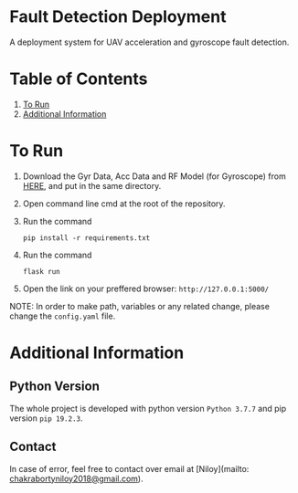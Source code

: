 # Fault Detection Deployment
A deployment system for UAV acceleration and gyroscope fault detection.


# Table of Contents
1. [ To Run](#Using)
2. [ Additional Information ](#info)

<a name="using"></a>
# To Run
1. Download the Gyr Data, Acc Data and RF Model (for Gyroscope) from [HERE](https://drive.google.com/drive/folders/15zxtT9X9mXi4XtUm6CU1fUBeEE_8bzYi?usp=sharing), and put in the same directory.

2.  Open command line cmd at the root of the repository.

3.  Run the command   

    `pip install -r requirements.txt` 

4. Run the command 

    `flask run`

5. Open the link on your preffered browser: `http://127.0.0.1:5000/`

NOTE:  In order to make path, variables or any related change, please change the `config.yaml` file. 



<a name="Version"></a>

<a name="info"></a>
# Additional Information
## Python Version
The whole project is developed with python version `Python 3.7.7` and pip version `pip 19.2.3`.
## Contact
In case of error, feel free to contact over email at [Niloy](mailto: chakrabortyniloy2018@gmail.com).

